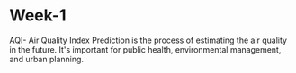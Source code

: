 # Week-1
AQI- Air Quality Index Prediction is the process of estimating the air quality in the future. It's important for public health, environmental management, and urban planning. 
